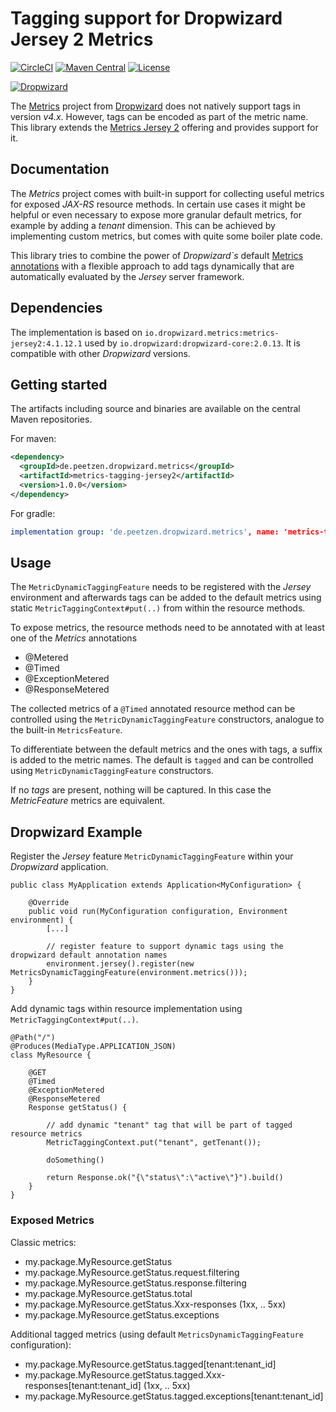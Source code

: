 # Tagging support for Dropwizard Jersey 2 Metrics
[![CircleCI](https://img.shields.io/circleci/build/gh/peetzen/dropwizard-metrics-tagging-jersey2)](https://circleci.com/gh/peetzen/dropwizard-metrics-tagging-jersey2)
[![Maven Central](https://img.shields.io/maven-central/v/de.peetzen.dropwizard/dropwizard-metrics-tagging-jersey2)](https://search.maven.org/artifact/de.peetzen.dropwizard/dropwizard-metrics-tagging-jersey2)
[![License](https://img.shields.io/github/license/peetzen/dropwizard-metrics-tagging-jersey2)](http://www.apache.org/licenses/LICENSE-2.0.html)

[![Dropwizard](https://img.shields.io/badge/dropwizard-v2.x-green)](https://github.com/dropwizard/dropwizard)

The [Metrics](https://metrics.dropwizard.io/) project from [Dropwizard](https://www.dropwizard.io/) does not natively 
support tags in version *v4.x*. However, tags can be encoded as part of the metric name. 
This library extends the [Metrics Jersey 2](https://github.com/dropwizard/metrics/tree/release/4.1.x/metrics-jersey2) 
offering and provides support for it.

## Documentation
The _Metrics_ project comes with built-in support for collecting useful metrics for exposed _JAX-RS_ resource methods. In certain
use cases it might be helpful or even necessary to expose more granular default metrics, for example by adding a _tenant_ 
dimension. This can be achieved by implementing custom metrics, but comes with quite some boiler plate code.

This library tries to combine the power of _Dropwizard`s_ default [Metrics annotations](https://github.com/dropwizard/metrics/tree/release/4.1.x/metrics-annotation/src/main/java/com/codahale/metrics/annotation) 
with a flexible approach to add tags dynamically that are automatically evaluated by the _Jersey_ server framework.  

## Dependencies
The implementation is based on `io.dropwizard.metrics:metrics-jersey2:4.1.12.1` used
by `io.dropwizard:dropwizard-core:2.0.13`. It is compatible with other _Dropwizard_ versions.


## Getting started
The artifacts including source and binaries are available on the central Maven repositories.

For maven: 
```xml
<dependency>
  <groupId>de.peetzen.dropwizard.metrics</groupId>
  <artifactId>metrics-tagging-jersey2</artifactId>
  <version>1.0.0</version>
</dependency>
```

For gradle:
```yaml
implementation group: 'de.peetzen.dropwizard.metrics', name: 'metrics-tagging-jersey2', version: '1.0.0'
```

## Usage
The `MetricDynamicTaggingFeature` needs to be registered with the _Jersey_ environment and afterwards
tags can be added to the default metrics using static `MetricTaggingContext#put(..)` from within the resource methods.

To expose metrics, the resource methods need to be annotated with at least one of the _Metrics_ annotations
* @Metered
* @Timed
* @ExceptionMetered
* @ResponseMetered

The collected metrics of a `@Timed` annotated resource method can be controlled using the 
`MetricDynamicTaggingFeature` constructors, analogue to the built-in `MetricsFeature`.

To differentiate between the default metrics and the ones with tags, a suffix is added to the metric names.
The default is `tagged` and can be controlled using `MetricDynamicTaggingFeature` constructors.

If no _tags_ are present, nothing will be captured. In this case the _MetricFeature_ metrics are equivalent.
 

## Dropwizard Example

Register the _Jersey_ feature `MetricDynamicTaggingFeature` within your _Dropwizard_ application.

    public class MyApplication extends Application<MyConfiguration> {
   
        @Override
        public void run(MyConfiguration configuration, Environment environment) {
            [...]
            
            // register feature to support dynamic tags using the dropwizard default annotation names
            environment.jersey().register(new MetricsDynamicTaggingFeature(environment.metrics()));
        }
    }

Add dynamic tags within resource implementation using `MetricTaggingContext#put(..)`.

    @Path("/")
    @Produces(MediaType.APPLICATION_JSON)
    class MyResource {
    
        @GET
        @Timed
        @ExceptionMetered
        @ResponseMetered
        Response getStatus() {
        
            // add dynamic "tenant" tag that will be part of tagged resource metrics
            MetricTaggingContext.put("tenant", getTenant());
            
            doSomething()
            
            return Response.ok("{\"status\":\"active\"}").build()
        }
    }
    
### Exposed Metrics

Classic metrics:
* my.package.MyResource.getStatus
* my.package.MyResource.getStatus.request.filtering 
* my.package.MyResource.getStatus.response.filtering
* my.package.MyResource.getStatus.total
* my.package.MyResource.getStatus.Xxx-responses (1xx, .. 5xx)
* my.package.MyResource.getStatus.exceptions

Additional tagged metrics (using default `MetricsDynamicTaggingFeature` configuration):
* my.package.MyResource.getStatus.tagged[tenant:tenant_id]
* my.package.MyResource.getStatus.tagged.Xxx-responses[tenant:tenant_id] (1xx, .. 5xx)
* my.package.MyResource.getStatus.tagged.exceptions[tenant:tenant_id]
